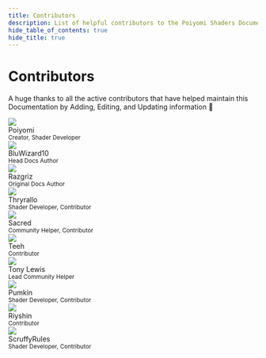```yaml
---
title: Contributors
description: List of helpful contributors to the Poiyomi Shaders Documentation.
hide_table_of_contents: true
hide_title: true
---
```


<div style={{textAlign: 'center'}}>

# Contributors

A huge thanks to all the active contributors that have helped maintain this Documentation by Adding, Editing, and Updating information 💙

</div>

<div class="avatar avatar--vertical" style={{margin: '20px'}}>
    <a
        class="avatar__photo-link avatar__photo avatar__photo--xl"
        href="https://github.com/poiyomi">
        <img
        src="https://github.com/poiyomi.png" />
    </a>
    <div class="avatar__intro">
        <div class="avatar__name" style={{marginTop: '5px'}}>Poiyomi</div>
        <small class="avatar__subtitle">
            Creator, Shader Developer
        </small>
    </div>
</div>

<div class="avatar avatar--vertical" style={{margin: '20px'}}>
    <a
        class="avatar__photo-link avatar__photo avatar__photo--xl"
        href="https://github.com/BluWizard10">
        <img
        src="https://github.com/BluWizard10.png" />
    </a>
    <div class="avatar__intro">
        <div class="avatar__name" style={{marginTop: '5px'}}>BluWizard10</div>
        <small class="avatar__subtitle">
            Head Docs Author
        </small>
    </div>
</div>

<div class="avatar avatar--vertical" style={{margin: '20px'}}>
    <a
        class="avatar__photo-link avatar__photo avatar__photo--xl"
        href="https://github.com/rrazgriz">
        <img
        src="https://github.com/rrazgriz.png" />
    </a>
    <div class="avatar__intro">
        <div class="avatar__name" style={{marginTop: '5px'}}>Razgriz</div>
        <small class="avatar__subtitle">
            Original Docs Author
        </small>
    </div>
</div>

<div class="avatar avatar--vertical" style={{margin: '20px'}}>
    <a
        class="avatar__photo-link avatar__photo avatar__photo--xl"
        href="https://github.com/Thryrallo">
        <img
        src="https://github.com/Thryrallo.png" />
    </a>
    <div class="avatar__intro">
        <div class="avatar__name" style={{marginTop: '5px'}}>Thryrallo</div>
        <small class="avatar__subtitle">
            Shader Developer, Contributor
        </small>
    </div>
</div>

<div class="avatar avatar--vertical" style={{margin: '20px'}}>
    <a
        class="avatar__photo-link avatar__photo avatar__photo--xl"
        href="https://github.com/sacred0">
        <img
        src="https://github.com/sacred0.png" />
    </a>
    <div class="avatar__intro">
        <div class="avatar__name" style={{marginTop: '5px'}}>Sacred</div>
        <small class="avatar__subtitle">
            Community Helper, Contributor
        </small>
    </div>
</div>

<div class="avatar avatar--vertical" style={{margin: '20px'}}>
    <a
        class="avatar__photo-link avatar__photo avatar__photo--xl"
        href="https://github.com/teehzero">
        <img
        src="https://github.com/teehzero.png" />
    </a>
    <div class="avatar__intro">
        <div class="avatar__name" style={{marginTop: '5px'}}>Teeh</div>
        <small class="avatar__subtitle">
            Contributor
        </small>
    </div>
</div>

<div class="avatar avatar--vertical" style={{margin: '20px'}}>
    <a
        class="avatar__photo-link avatar__photo avatar__photo--xl"
        href="https://github.com/slord399">
        <img
        src="https://github.com/slord399.png" />
    </a>
    <div class="avatar__intro">
        <div class="avatar__name" style={{marginTop: '5px'}}>Tony Lewis</div>
        <small class="avatar__subtitle">
            Lead Community Helper
        </small>
    </div>
</div>

<div class="avatar avatar--vertical" style={{margin: '20px'}}>
    <a
        class="avatar__photo-link avatar__photo avatar__photo--xl"
        href="https://github.com/rurre">
        <img
        src="https://github.com/rurre.png" />
    </a>
    <div class="avatar__intro">
        <div class="avatar__name" style={{marginTop: '5px'}}>Pumkin</div>
        <small class="avatar__subtitle">
            Shader Developer, Contributor
        </small>
    </div>
</div>

<div class="avatar avatar--vertical" style={{margin: '20px'}}>
    <a
        class="avatar__photo-link avatar__photo avatar__photo--xl"
        href="https://github.com/Riyshin">
        <img
        src="https://github.com/Riyshin.png" />
    </a>
    <div class="avatar__intro">
        <div class="avatar__name" style={{marginTop: '5px'}}>Riyshin</div>
        <small class="avatar__subtitle">
            Contributor
        </small>
    </div>
</div>

<div class="avatar avatar--vertical" style={{margin: '20px'}}>
    <a
        class="avatar__photo-link avatar__photo avatar__photo--xl"
        href="https://github.com/ScruffyRules">
        <img
        src="https://github.com/ScruffyRules.png" />
    </a>
    <div class="avatar__intro">
        <div class="avatar__name" style={{marginTop: '5px'}}>ScruffyRules</div>
        <small class="avatar__subtitle">
            Shader Developer, Contributor
        </small>
    </div>
</div>